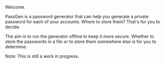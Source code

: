 Welcome.

PassGen is a password generator that can help you generate a private password for each of your accounts. Where to store them? That's for you to decide. 

The aim is to run the generator offline to keep it more secure. Whether to store the passwords in a file or to store them somewhere else is for you to determine.

Note: This is still a work in progress.